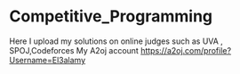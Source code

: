 # Competitive_Programming
Here I upload my solutions on online judges such as UVA , SPOJ,Codeforces
My A2oj account https://a2oj.com/profile?Username=El3alamy
